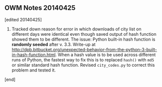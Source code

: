 ## OWM Notes 20140425

[edited 20140425]

1. Tracked down reason for error in which downloads of city list on different days were identical even though saved output of hash function showed them to be different. The issue: Python built-in hash function is **randomly seeded** after v. 3.3. Write-up at http://dpb.bitbucket.org/unexpected-behavior-from-the-python-3-built-in-hash-function.html. When a hash value is to be used across different runs of Python, the fastest way to fix this is to replaced `hash()` with `md5` or similar standard hash function. Revised `city_codes.py` to correct this problem and tested it.

[end]
